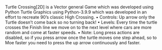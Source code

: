 Turtle Crossing[2D] is a Vector general Game which was developed using Python Turtle Graphics using Python-3.9.9 which was developed in an effort to recreate 90’s classic High Crossing.
•	Controls: Up arrow only the Turtle doesn’t come back so no turning back!
•	Levels: Every time the turtle crosses the Finish line we move on to the next level where cars    are more random and come at faster speeds.
•	Note: Long press actions are disabled, so if you press arrow once the turtle moves one step ahead, so to Moe faster you need to press the up arrow continuously and faster.
